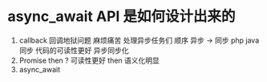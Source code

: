 # async_await API 是如何设计出来的


1. callback 回调地狱问题
    麻烦痛苦 处理异步任务们 顺序 异步 -> 同步
    php java 
    同步  代码的可读性更好  异步同步化 
2. Promise then ?
    可读性更好 then 语义化明显
3. async_await